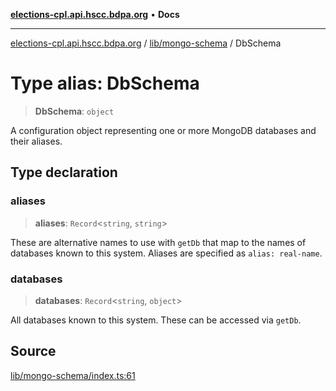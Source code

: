 [**elections-cpl.api.hscc.bdpa.org**](../../../README.md) • **Docs**

***

[elections-cpl.api.hscc.bdpa.org](../../../README.md) / [lib/mongo-schema](../README.md) / DbSchema

# Type alias: DbSchema

> **DbSchema**: `object`

A configuration object representing one or more MongoDB databases and their
aliases.

## Type declaration

### aliases

> **aliases**: `Record`\<`string`, `string`\>

These are alternative names to use with `getDb` that map to the names of
databases known to this system. Aliases are specified as `alias:
real-name`.

### databases

> **databases**: `Record`\<`string`, `object`\>

All databases known to this system. These can be accessed via `getDb`.

## Source

[lib/mongo-schema/index.ts:61](https://github.com/nhscc/elections_cpl.api.hscc.bdpa.org/blob/46ed5b306a3fd199be2bd28706c3da03542c6da3/lib/mongo-schema/index.ts#L61)
